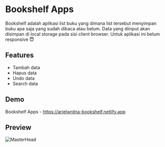 # Bookshelf Apps
Bookshelf adalah aplikasi list buku yang dimana list tersebut menyimpan buku apa saja yang sudah dibaca atau belum. Data yang diinput akan disimpan di local storage pada sisi client browser.
Untuk aplikasi ini belum responsive 😇

## Features
- Tambah data
- Hapus data
- Undo data
- Search data

## Demo
Bookshelf Apps - https://arielwrdna-bookshelf.netlify.app

## Preview
![MasterHead](https://cdn.discordapp.com/attachments/1173994847078723645/1189425563622965258/Screenshot_2023-12-26_133737.png?ex=6629dce0&is=66288b60&hm=4cd7d5a171537a055f26df18d2d1e192dfba9dc693f073214e0d415fa118cb28&)
